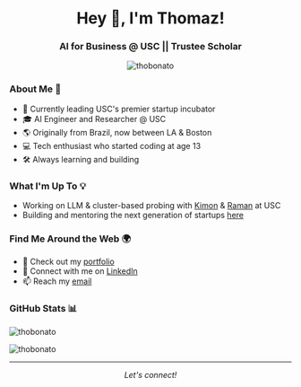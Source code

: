 <h1 align="center">Hey 👋, I'm Thomaz!</h1>
<h3 align="center">AI for Business @ USC || Trustee Scholar </h3>

<div align="center">
  <img src="https://komarev.com/ghpvc/?username=thobonato&label=Profile%20views&color=0e75b6&style=flat" alt="thobonato" />
</div>

### About Me 🚀

- 🔬 Currently leading USC's premier startup incubator
- 🎓 AI Engineer and Researcher @ USC
- 🌎 Originally from Brazil, now between LA & Boston
- 💻 Tech enthusiast who started coding at age 13
- 🛠️ Always learning and building

### What I'm Up To 💡

- Working on LLM & cluster-based probing with [Kimon](https://scholar.google.com/citations?user=EfNJa-YAAAAJ&hl=en) & [Raman](https://scholar.google.ca/citations?user=vLbYPtwAAAAJ&hl=en) at USC
- Building and mentoring the next generation of startups [here](https://uscsep.com/)

### Find Me Around the Web 🌍
- 🎯 Check out my [portfolio](https://thomazbonato.vercel.app/)
- 🔗 Connect with me on [LinkedIn](https://www.linkedin.com/in/thomaz-felipe-bonato/)
- 📫 Reach my [email](mailto:bonato@usc.edu)

### GitHub Stats 📊
<p>
  <img align="center" src="https://github-readme-stats.vercel.app/api?username=thobonato&show_icons=true&theme=dark&locale=en" alt="thobonato" />
</p>
<p>
  <img align="center" src="https://github-readme-streak-stats.herokuapp.com/?user=thobonato&theme=dark" alt="thobonato" />
</p>

---
<div align="center">
  <i>Let's connect!</i>
</div>
